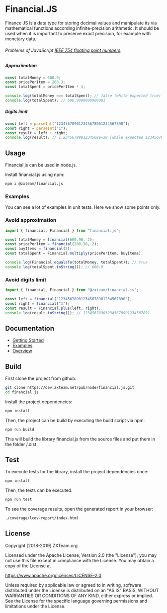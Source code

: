 # Financial.JS

Finance JS is a data type for storing decimal values and manipulate its via mathematical functions according infinite-precision arithmetic. It should be used when it is important to preserve exact precision, for example with monetary data.

###### Problems of JavaScript [IEEE 754 floating point numbers](https://en.wikipedia.org/wiki/IEEE_754).
##### Approximation
```JAVASCRIPT
const totalMoney = 600.9;
const pricePerItem = 200.3;
const totalSpent = pricePerItem * 3;

console.log(totalMoney === totalSpent); // false (while expected true)
console.log(totalSpent); // 600.9000000000001
```
##### Digits limit
```JAVASCRIPT
const left = parseInt("123456789012345678901234567890");
const right = parseInt("1");
const result = left + right;
console.log(result); // 1.2345678901234568e+29 (while expected 123456789012345678901234567891)
```

## Usage

Financial.js can be used in node.js.

Install financial.js using npm:
```BASH
npm i @zxteam/financial.js
```

### Examples

You can see a lot of examples in unit tests. Here we show some points only.

### Avoid approximation

```JAVASCRIPT
import { financial, Financial } from "financial.js";

const totalMoney = financial(600.90, 2);
const pricePerItem = financial(200.30, 2);
const buyItems = financial(3);
const totalSpent = Financial.multiply(pricePerItem, buyItems);

console.log(Financial.equalsTo(totalMoney, totalSpent)); // true
console.log(totalSpent.toString()); // 600.9
```
### Avoid digits limit

```JAVASCRIPT
import { financial, Financial } from "@zxteam/financial.js";

const left = financial("123456789012345678901234567890");
const right = financial("1");
const result = Financial.plus(left, right);
console.log(result.toString()); // 123456789012345678901234567891
```

## Documentation

- [Getting Started](docs/getting-started.md)
- [Examples](docs/functions.md#example)
- [Overview](docs/functions.md)

## Build

First clone the project from github:

```BASH
git clone https://dev.zxteam.net/pub/node/financial.js.git
cd financial.js
```

Install the project dependencies:
```BASH
npm install
```

Then, the project can be build by executing the build script via npm:
```BASH
npm run build
```

This will build the library financial.js from the source files and
put them in the folder /.dist

## Test

To execute tests for the library, install the project dependencies once:
```BASH
npm install
```

Then, the tests can be executed:
```BASH
npm run test
```

To see the coverage results, open the generated report in your browser:

```BASH
./coverage/lcov-report/index.html
```

## License

Copyright [2018-2019] ZXTeam.org

Licensed under the Apache License, Version 2.0 (the "License");
you may not use this file except in compliance with the License.
You may obtain a copy of the License at

   https://www.apache.org/licenses/LICENSE-2.0

Unless required by applicable law or agreed to in writing, software
distributed under the License is distributed on an "AS IS" BASIS,
WITHOUT WARRANTIES OR CONDITIONS OF ANY KIND, either express or implied.
See the License for the specific language governing permissions and
limitations under the License.
